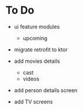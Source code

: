 # To Do

- ui feature modules
  - upcoming
- migrate retrofit to ktor

- add movies details
  - cast
  - videos
- add person details screen
- add TV screens
